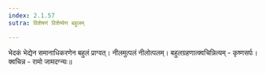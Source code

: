 ```yaml
---
index: 2.1.57
sutra: विशेषणं विशेष्येण बहुलम्

---
```

भेदकं भेद्येन समानाधिकरणेन बहुलं प्राग्वत्। नीलमुत्पलं नीलोत्पलम्। बहुलग्रहणात्क्वचिन्नित्यम् - कृष्णसर्पः। क्वचिन्न - रामो जामदग्न्यः॥